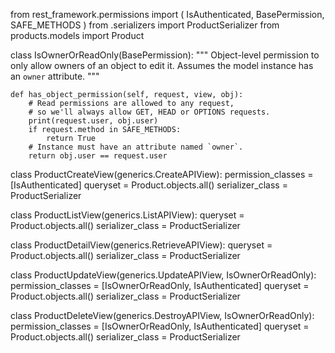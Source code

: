 from rest_framework.permissions import (
    IsAuthenticated,
    BasePermission,
    SAFE_METHODS
)
from .serializers import ProductSerializer
from products.models import Product



class IsOwnerOrReadOnly(BasePermission):
    """
    Object-level permission to only allow owners of an object to edit it.
    Assumes the model instance has an `owner` attribute.
    """

    def has_object_permission(self, request, view, obj):
        # Read permissions are allowed to any request,
        # so we'll always allow GET, HEAD or OPTIONS requests.
        print(request.user, obj.user)
        if request.method in SAFE_METHODS:
            return True
        # Instance must have an attribute named `owner`.
        return obj.user == request.user


class ProductCreateView(generics.CreateAPIView):
    permission_classes = [IsAuthenticated]
    queryset = Product.objects.all()
    serializer_class = ProductSerializer


class ProductListView(generics.ListAPIView):
    queryset = Product.objects.all()
    serializer_class = ProductSerializer


class ProductDetailView(generics.RetrieveAPIView):
    queryset = Product.objects.all()
    serializer_class = ProductSerializer


class ProductUpdateView(generics.UpdateAPIView, IsOwnerOrReadOnly):
    permission_classes = [IsOwnerOrReadOnly, IsAuthenticated]
    queryset = Product.objects.all()
    serializer_class = ProductSerializer

class ProductDeleteView(generics.DestroyAPIView, IsOwnerOrReadOnly):
    permission_classes = [IsOwnerOrReadOnly, IsAuthenticated]
    queryset = Product.objects.all()
    serializer_class = ProductSerializer



